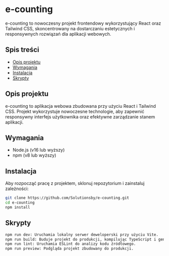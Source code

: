 # e-counting

e-counting to nowoczesny projekt frontendowy wykorzystujący React oraz Tailwind CSS, skoncentrowany na dostarczaniu estetycznych i responsywnych rozwiązań dla aplikacji webowych.

## Spis treści

- [Opis projektu](#opis-projektu)
- [Wymagania](#wymagania)
- [Instalacja](#instalacja)
- [Skrypty](#skrypty)

## Opis projektu

e-counting to aplikacja webowa zbudowana przy użyciu React i Tailwind CSS. Projekt wykorzystuje nowoczesne technologie, aby zapewnić responsywny interfejs użytkownika oraz efektywne zarządzanie stanem aplikacji.

## Wymagania

- Node.js (v16 lub wyższy)
- npm (v8 lub wyższy)

## Instalacja

Aby rozpocząć pracę z projektem, sklonuj repozytorium i zainstaluj zależności:

```bash
git clone https://github.com/Solutionsby/e-counting.git
cd e-counting
npm install
```

## Skrypty

```bash
npm run dev: Uruchamia lokalny serwer deweloperski przy użyciu Vite.
npm run build: Buduje projekt do produkcji, kompilując TypeScript i generując statyczne pliki za pomocą Vite.
npm run lint: Uruchamia ESLint do analizy kodu źródłowego.
npm run preview: Podgląda projekt zbudowany do produkcji.
```

